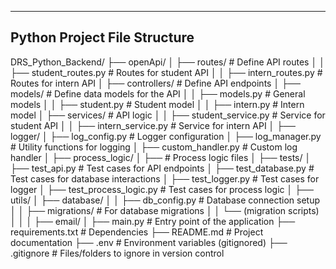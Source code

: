 ------------------------------------------------------------------------
Python Project File Structure
------------------------------------------------------------------------
DRS_Python_Backend/
        ├── openApi/
        │      ├── routes/                              # Define API routes
        │      │      ├── student_routes.py             # Routes for student API
        │      │      ├── intern_routes.py              # Routes for intern API
        │      ├── controllers/                         # Define API endpoints 
        │      ├── models/                              # Define data models for the API 
        │      │      ├── models.py                     # General models
        │      │      ├── student.py                    # Student model
        │      │      ├── intern.py                     # Intern model
        │      ├── services/                            # API logic
        │      │      ├── student_service.py            # Service for student API
        │      │      ├── intern_service.py             # Service for intern API
        │
        ├── logger/
        │      ├── log_config.py                        # Logger configuration
        │      ├── log_manager.py                       # Utility functions for logging
        │      ├── custom_handler.py                    # Custom log handler
        │
        ├── process_logic/
        │      ├──                                      # Process logic files
        │
        ├── tests/
        │      ├── test_api.py                          # Test cases for API endpoints
        │      ├── test_database.py                     # Test cases for database interactions
        │      ├── test_logger.py                       # Test cases for logger
        │      ├── test_process_logic.py                # Test cases for process logic
        │
        ├── utils/
        │      ├── database/
        │      │        ├── db_config.py                # Database connection setup
        │      │        ├── migrations/                 # For database migrations
        │      │              └── (migration scripts)
        │      │
        │      ├── email/
        │
        ├── main.py                                     # Entry point of the application
        ├── requirements.txt                            # Dependencies
        ├── README.md                                   # Project documentation
        ├── .env                                        # Environment variables (gitignored)
        ├── .gitignore                                  # Files/folders to ignore in version control
